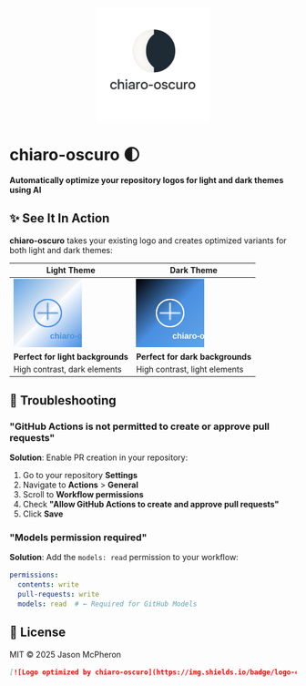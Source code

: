 <p align="center">
  <picture>
    <source media="(prefers-color-scheme: dark)" srcset="assets/logo-dark.svg">
    <source media="(prefers-color-scheme: light)" srcset="assets/logo-light.svg">
    <img src="assets/logo.png" alt="chiaro-oscuro logo" width="200">
  </picture>
</p>

# chiaro-oscuro 🌓

**Automatically optimize your repository logos for light and dark themes using AI**

## ✨ See It In Action

**chiaro-oscuro** takes your existing logo and creates optimized variants for both light and dark themes:

<div align="center">

| Light Theme | Dark Theme |
|-------------|------------|
| <img src="assets/logo-light.svg" alt="Light theme logo" width="120"> | <img src="assets/logo-dark.svg" alt="Dark theme logo" width="120"> |
| **Perfect for light backgrounds** | **Perfect for dark backgrounds** |
| High contrast, dark elements | High contrast, light elements |

</div>


## 🔧 Troubleshooting

### "GitHub Actions is not permitted to create or approve pull requests"

**Solution**: Enable PR creation in your repository:
1. Go to your repository **Settings**
2. Navigate to **Actions** > **General**  
3. Scroll to **Workflow permissions**
4. Check **"Allow GitHub Actions to create and approve pull requests"**
5. Click **Save**


### "Models permission required"

**Solution**: Add the `models: read` permission to your workflow:
```yaml
permissions:
  contents: write
  pull-requests: write
  models: read  # ← Required for GitHub Models
```

## 📄 License

MIT © 2025 Jason McPheron


```markdown
[![Logo optimized by chiaro-oscuro](https://img.shields.io/badge/logo-chiaro--oscuro-blue)](https://github.com/jmcpheron/chiaro-oscuro)
```